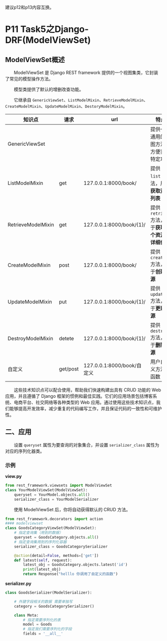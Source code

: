 
建议p12和p13内容互换。

# P11 Task5之Django-DRF(ModelViewSet)

## ModelViewSet概述

　　ModelViewSet 是 Django REST framework 提供的一个视图集类，它封装了常见的模型操作方法。

　　模型类提供了默认的增删改查功能。

　　它继承自 `GenericViewSet`、`ListModelMixin`、`RetrieveModelMixin`、`CreateModelMixin`、`UpdateModelMixin`、`DestoryModelMixin`。

|知识点|请求|url|特点|
| ------------------| --------| --------------------------| ----------------------------------------|
|GenericViewSet|||提供一组通用的视图方法，方便实现特定功能|
|ListModelMixin|get|127.0.0.1:8000/book/|提供 `list` 方法，用于**获取资源列表**|
|RetrieveModelMixin|get|127.0.0.1:8000/book/{1}/|提供 `retrieve` 方法，用于**获取单个资源的详细信息**|
|CreateModelMixin|post|127.0.0.1:8000/book/|提供 `create` 方法，用于**创建资源**|
|UpdateModelMixin|put|127.0.0.1:8000/book/{1}/|提供 `update` 方法，用于**更新资源**|
|DestroyModelMixin|detete|127.0.0.1:8000/book/{1}/|提供 `destroy` 方法，用于**删除资源**|
|自定义|get/post|127.0.0.1:8000/book/自定义|用户自定义方法/函数|

　　这些技术知识点可以配合使用，帮助我们快速构建出具有 CRUD 功能的 Web 应用，并且遵循了 Django 框架的惯例和最佳实践。它们的应用场景包括博客系统、电商平台、社交网络等各种类型的 Web 应用。通过使用这些技术知识点，我们能够提高开发效率，减少重复的代码编写工作，并且保证代码的一致性和可维护性。

## 二、应用

　　设置 `queryset` 属性为要查询的对象集合，并设置 `serializer_class` 属性为对应的序列化器类。

### 示例

**view.py**

```python
from rest_framework.viewsets import ModelViewSet
class YourModelViewSet(ModelViewSet):
    queryset = YourModel.objects.all()
    serializer_class = YourModelSerializer
```

　　使用 ModelViewSet 后，你将自动获得默认的 CRUD 方法。


```python
from rest_framework.decorators import action
#### modelviewset
class GoodsCategoryViewSet(ModelViewSet):
    # 指定查询集（用到的数据）
    queryset = GoodsCategory.objects.all()
    # 指定查询集用到的序列化容器
    serializer_class = GoodsCategorySerializer

    @action(detail=False, methods=['get'])
    def latest(self, request):
        latest_obj = GoodsCategory.objects.latest('id')
        print(latest_obj)
        return Response("helllo 你调用了自定义的函数")
```

**serializer.py**

```python
class GoodsSerializer(ModelSerializer):

    # 外键字段相关的数据 需要单独写
    category = GoodsCategorySerializer()

    class Meta:
        # 指定需要序列化的表
        model = Goods
        # 指定我们需要序列化的字段
        fields = '__all__'
```
